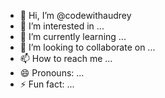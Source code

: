 - 👋 Hi, I’m @codewithaudrey
- 👀 I’m interested in ...
- 🌱 I’m currently learning ...
- 💞️ I’m looking to collaborate on ...
- 📫 How to reach me ...
- 😄 Pronouns: ...
- ⚡ Fun fact: ...

<!---
codewithaudrey/codewithaudrey is a ✨ special ✨ repository because its `README.md` (this file) appears on your GitHub profile.
You can click the Preview link to take a look at your changes.
--->
